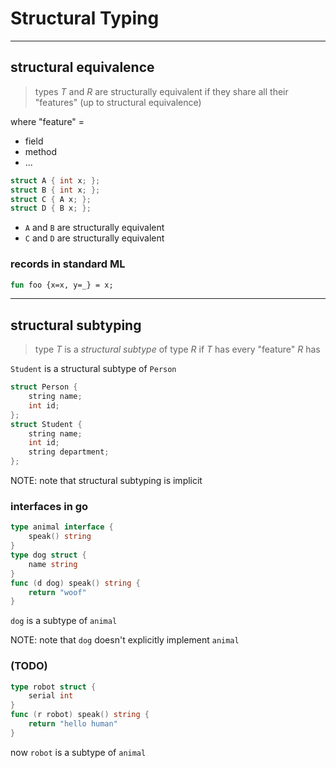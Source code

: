 # Structural Typing

---

## structural equivalence

> types $T$ and $R$ are structurally equivalent if they share all their "features" (up to structural equivalence)

where "feature" =

* field
* method
* ...

<!--vert-->

```cpp
struct A { int x; };
struct B { int x; };
struct C { A x; };
struct D { B x; };
```

* `A` and `B` are structurally equivalent
* `C` and `D` are structurally equivalent

<!--vert-->

### records in standard ML

```sml
fun foo {x=x, y=_} = x;
```

---

## structural subtyping

> type $T$ is a *structural subtype* of type $R$ if $T$ has every "feature" $R$ has

<!--vert-->

`Student` is a structural subtype of `Person`

```cpp
struct Person {
    string name;
    int id;
};
struct Student {
    string name;
    int id;
    string department;
};
```

NOTE: note that structural subtyping is implicit

<!--vert-->

### interfaces in go

```go
type animal interface {
    speak() string
}
type dog struct {
    name string
}
func (d dog) speak() string {
    return "woof"
}
```

`dog` is a subtype of `animal`

NOTE: note that `dog` doesn't explicitly implement `animal`

<!--vert-->

### (TODO)

```go
type robot struct {
    serial int
}
func (r robot) speak() string {
    return "hello human"
}
```

now `robot` is a subtype of `animal`
